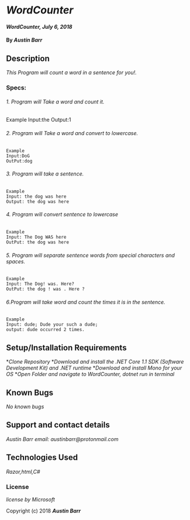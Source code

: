 # _WordCounter_

#### _WordCounter, July 6, 2018_

#### By _**Austin Barr**_

## Description

_This Program will count a word in a sentence for you!._
### Specs:
###### 1. Program will Take a word and count it.
  Example
  Input:the
  Output:1
###### 2. Program will Take a word and convert to lowercase.
    Example
    Input:DoG
    OutPut:dog
###### 3. Program will take a sentence.
    Example
    Input: the dog was here
    Output: the dog was here
###### 4. Program will convert sentence to lowercase
    Example
    Input: The Dog WAS here
    OutPut: the dog was here
###### 5. Program will separate sentence words from special characters and spaces.
    Example
    Input: The Dog! was. Here?
    OutPut: the dog ! was . Here ?

###### 6.Program will take word and count the times it is in the sentence.
    Example
    Input: dude; Dude your such a dude;
    output: dude occurred 2 times.





## Setup/Installation Requirements

*_Clone Repository_
*_Download and install the .NET Core 1.1 SDK (Software Development Kit) and .NET runtime_
*_Download and install Mono for your OS_
*_Open Folder and navigate to WordCounter, dotnet run in terminal_

## Known Bugs

_No known bugs_

## Support and contact details
_Austin Barr email: austinbarr@protonmail.com_

## Technologies Used

_Razor,html,C#_


### License

*license by Microsoft*

Copyright (c) 2018 **_Austin Barr_**
